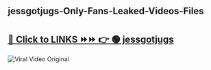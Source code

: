 
 ## jessgotjugs-Only-Fans-Leaked-Videos-Files

# <h2><a href="https://mediaupload.pro?jessgotjugs">🔗 Click to LINKS ⏩⏩ 👉 🟢 jessgotjugs </a></h2>

<a href="https://mediaupload.pro?jessgotjugs" rel="nofollow" data-target="animated-image.originalLink"><img src="https://i.ibb.co.com/xMMVF88/686577567.gif" alt="Viral Video Original" style="max-width: 100%; display: inline-block;" data-target="animated-image.originalImage"></a>